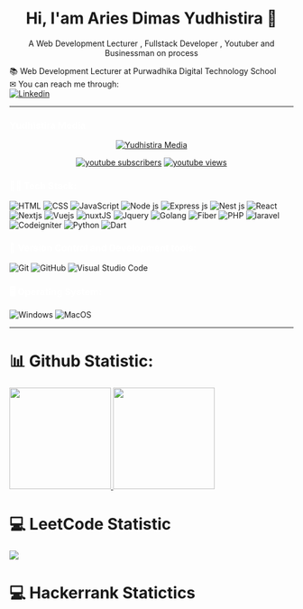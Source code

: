 <h1 align="center">
  Hi, I'am Aries Dimas Yudhistira 👋
</h1>

<p align="center">
  A Web Development Lecturer , Fullstack Developer , Youtuber and Businessman on process
</p>
📚 Web Development Lecturer at Purwadhika Digital Technology School <br>
✉ You can reach me through: <br>
<a href="https://www.linkedin.com/in/ariesdimasy/">
  <img
    alt="Linkedin"
    src="https://img.shields.io/badge/linkedin-0077B5?logo=linkedin&logoColor=white&style=flat"
  />
</a>
<hr>

### <span style="color:white;"> Yudhistira Media </span>

<p align='center'> 
    <a href='https://www.youtube.com/channel/UCH-0yWsg4z_F1osvmDqaV5A'><img alt='Yudhistira Media' src='https://yt3.googleusercontent.com/2Ar87xtbG1by0cZTOEMi_K1yhJUCMoXL64xFxgGL--Sk5zbcj2lNj_67Wc0At8gsofXmO-G4Kw=s176-c-k-c0x00ffffff-no-rj' /></a>
</p>
<p align="center">

  <a href="https://www.youtube.com/channel/UC8Dt8pO_EqhP9unfnMd-64A">
    <img alt="youtube subscribers" title="Subscribe to my YouTube channel" src="https://img.shields.io/youtube/channel/subscribers/UCH-0yWsg4z_F1osvmDqaV5A?style=for-the-badge"/></a> 
  
  <a href="https://www.youtube.com/channel/UC8Dt8pO_EqhP9unfnMd-64A">
    <img alt="youtube views" title="YouTube views" src="https://img.shields.io/youtube/channel/views/UCH-0yWsg4z_F1osvmDqaV5A?style=for-the-badge"/></a> 
</p>

### <span style="color:white;">👨‍💻 Tech Stack:</span>

<p>
  <img alt="HTML" src="https://img.shields.io/badge/HTML-E34F26?logo=html5&logoColor=white&style=flat" />
  <img alt="CSS" src="https://img.shields.io/badge/CSS-1572B6?logo=css3&logoColor=white&style=flat" />
  <img alt="JavaScript" src="https://img.shields.io/badge/JavaScript-F7DF1E?logo=javascript&logoColor=white&style=flat" />
  <img alt="Node js" src="https://img.shields.io/badge/Node.js-339933?logo=node.js&logoColor=white&style=flat" />
  <img alt="Express js" src="https://img.shields.io/badge/Express.Js-339933?logo=express&logoColor=white&style=flat" />
  <img alt="Nest js" src="https://img.shields.io/badge/Nest.ts-339933?logo=nest.ts&logoColor=white&style=flat" />
<img alt="React" src="https://img.shields.io/badge/React-00ADD8?logo=react&logoColor=white&style=flat" />
<img alt="Nextjs" src="https://img.shields.io/badge/Next-black?logo=next.js&logoColor=white&style=flat" />
<img alt="Vuejs" src="https://img.shields.io/badge/Vue-green?logo=vue.js&logoColor=white&style=flat" />
<img alt="nuxtJS" src="https://img.shields.io/badge/Nuxt-green?logo=nuxt.js&logoColor=white&style=flat" />
<img alt="Jquery" src="https://img.shields.io/badge/Jquery-1572B6?logo=jquery&logoColor=white&style=flat" />
  <img alt="Golang" src="https://img.shields.io/badge/Go-00ADD8?logo=go&logoColor=white&style=flat" />
  <img alt="Fiber" src="https://img.shields.io/badge/Fiber-00ADD8?logo=go&logoColor=white&style=flat" />
  <img alt="PHP" src="https://img.shields.io/badge/php-00ADD8?logo=php&logoColor=white&style=flat" />
  <img alt="laravel" src="https://img.shields.io/badge/laravel-red?logo=laravel&logoColor=white&style=flat" />
  <img alt="Codeigniter" src="https://img.shields.io/badge/codeigniter-red?logo=codeigniter&logoColor=white&style=flat" />
<img alt="Python" src="https://img.shields.io/badge/python-00ADD8?logo=python&logoColor=white&style=flat" />
<img alt="Dart" src="https://img.shields.io/badge/dart-00ADD8?logo=dart&logoColor=white&style=flat" />
</p>

</p>

<h3 style="color: white;">💾 Version Control and Development tools:</h3>
<p>
  <img alt="Git" src="https://img.shields.io/badge/Git-F05032?logo=git&logoColor=white&style=flat" />
  <img alt="GitHub" src="https://img.shields.io/badge/GitHub-181717?logo=github&logoColor=white&style=flat" />
  <img alt="Visual Studio Code" src="https://img.shields.io/badge/Visual Studio Code-007ACC?logo=visual+studio+code&logoColor=white&style=flat" />
</p>

<h3 style="color: white">🖥 Operating System:</h3>
<p>
  <img alt="Windows" src="https://img.shields.io/badge/Windows-0078D6?logo=windows&logoColor=white&style=flat" />
   <img alt="MacOS" src="https://img.shields.io/badge/MacOS-silver?logo=apple&logoColor=white&style=flat" />
</p>
<hr>

# 📊 Github Statistic:

<p align="left">
<a href="https://github.com/ariesdimasy">
  <img height="180em" src="https://github-readme-stats-eight-theta.vercel.app/api?username=ariesdimasy&show_icons=true&theme=algolia&include_all_commits=true&count_private=true"/>
  <img height="180em" src="https://github-readme-stats-eight-theta.vercel.app/api/top-langs/?username=ariesdimasy&layout=compact&theme=algolia"/>
</a>
</p>

# 💻 LeetCode Statistic

![](https://leetcard.jacoblin.cool/ariesdimasy?animation=true)

# 💻 Hackerrank Statictics
